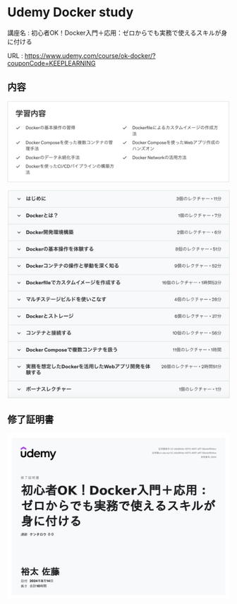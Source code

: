 # Udemy Docker study
講座名 : 初心者OK！Docker入門＋応用：ゼロからでも実務で使えるスキルが身に付ける

URL : https://www.udemy.com/course/ok-docker/?couponCode=KEEPLEARNING

## 内容
![summary](./img/summary.png)

![chapter](./img/chapter.png)

## 修了証明書
![Example Image](./img/UC-b5e864dc-6073-4697-aff7-58e4a1f644ce.jpg)

